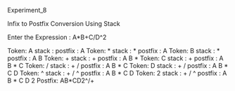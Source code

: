 Experiment_8

Infix to Postfix Conversion Using Stack

Enter the Expression : A*B+C/D^2

 Token: A        stack :         postfix : A
 Token: *        stack : *       postfix : A
 Token: B        stack : *       postfix : A B
 Token: +        stack : +       postfix : A B *
 Token: C        stack : +       postfix : A B * C
 Token: /        stack : + /     postfix : A B * C
 Token: D        stack : + /     postfix : A B * C D
 Token: ^        stack : + / ^   postfix : A B * C D
 Token: 2        stack : + / ^   postfix : A B * C D 2 
 Postfix: AB*CD2^/+
